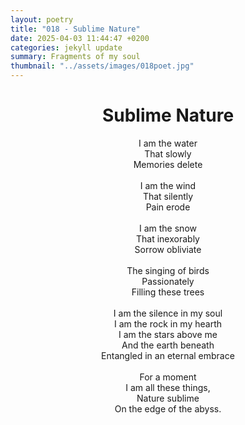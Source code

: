 ```yaml
---
layout: poetry
title: "018 - Sublime Nature"
date: 2025-04-03 11:44:47 +0200
categories: jekyll update
summary: Fragments of my soul
thumbnail: "../assets/images/018poet.jpg"
---
```


<div style="text-align: center;">
<h1>Sublime Nature</h1>
</div>
<div style="text-align: center;">
I am the water<br>
That slowly<br>
Memories delete<br>
<br>
I am the wind<br>
That silently<br>
Pain erode<br>
<br>
I am the snow<br>
That inexorably<br>
Sorrow obliviate<br>
<br>
The singing of birds<br>
Passionately<br>
Filling these trees<br>
<br>
I am the silence in my soul<br>
I am the rock in my hearth<br>
I am the stars above me<br>
And the earth beneath<br>
Entangled in an eternal embrace<br>
<br>
For a moment<br>
I am all these things,<br>
Nature sublime<br>
On the edge of the abyss.<br>
</div>
